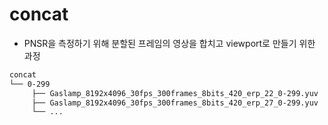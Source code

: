 # concat
- PNSR을 측정하기 위해 분할된 프레임의 영상을 합치고 viewport로 만들기 위한 과정

```bash
concat
└── 0-299
     ├── Gaslamp_8192x4096_30fps_300frames_8bits_420_erp_22_0-299.yuv
     ├── Gaslamp_8192x4096_30fps_300frames_8bits_420_erp_27_0-299.yuv
     └── ...
```

